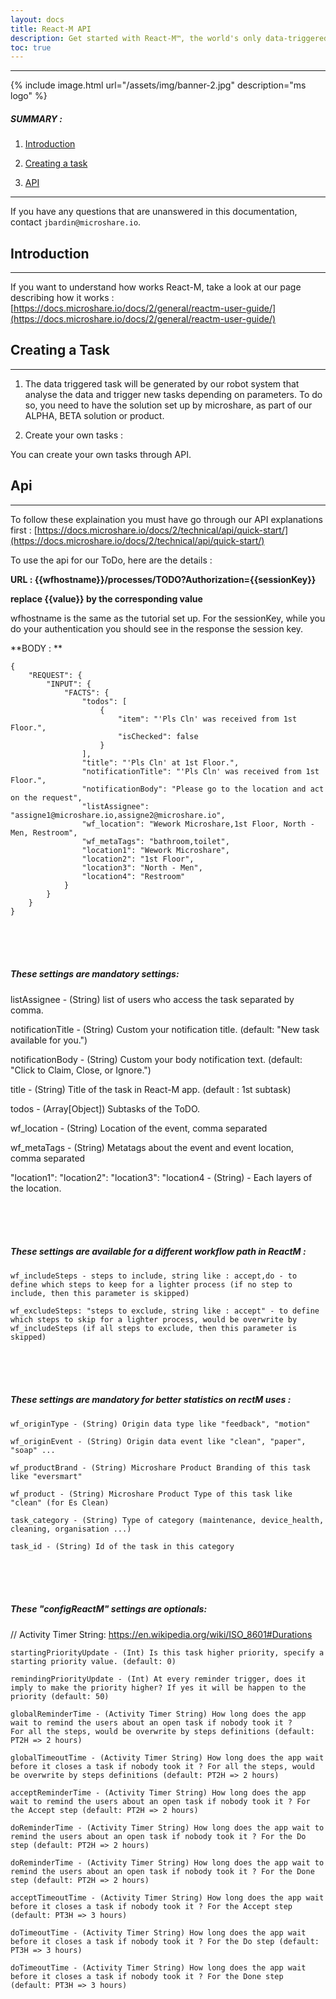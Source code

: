 ```yaml
---
layout: docs
title: React-M API
description: Get started with React-M™, the world's only data-triggered TODO management system.
toc: true
---
```


---------------------------------------

{% include image.html url="/assets/img/banner-2.jpg"  description="ms logo" %}

##### SUMMARY : 

1. [Introduction](./#introduction)


2. [Creating a task](./#creating-a-task)


3. [API](./#api)


---------------------------------------

If you have any questions that are unanswered in this documentation, contact `jbardin@microshare.io`.


## Introduction
---------------------------------------

If you want to understand how works React-M, take a look at our page describing how it works :
[https://docs.microshare.io/docs/2/general/reactm-user-guide/](https://docs.microshare.io/docs/2/general/reactm-user-guide/)



## Creating a Task
---------------------------------------

1. The data triggered task will be generated by our robot system that analyse the data and trigger new tasks depending on parameters. 
To do so, you need to have the solution set up by microshare, as part of our ALPHA, BETA solution or product.

2. Create your own tasks : 

You can create your own tasks through API. 

## Api
---------------------------------------

To follow these explaination you must have go through our API explanations first : 
[https://docs.microshare.io/docs/2/technical/api/quick-start/](https://docs.microshare.io/docs/2/technical/api/quick-start/)

To use the api for our ToDo, here are the details : 

**URL : {{wfhostname}}/processes/TODO?Authorization={{sessionKey}}**

**replace {{value}} by the corresponding value**

wfhostname is the same as the tutorial set up. For the sessionKey, 
while you do your authentication you should see in the response the session key. 

**BODY : **

```
{
    "REQUEST": {
        "INPUT": {
            "FACTS": {
                "todos": [
                    {
                        "item": "'Pls Cln' was received from 1st Floor.",
                        "isChecked": false
                    }
                ],
                "title": "'Pls Cln' at 1st Floor.",
                "notificationTitle": "'Pls Cln' was received from 1st Floor.",
                "notificationBody": "Please go to the location and act on the request",
                "listAssignee": "assigne1@microshare.io,assigne2@microshare.io",
                "wf_location": "Wework Microshare,1st Floor, North - Men, Restroom",
                "wf_metaTags": "bathroom,toilet",
                "location1": "Wework Microshare",
                "location2": "1st Floor",
                "location3": "North - Men",
                "location4": "Restroom"
            }
        }
    }
}
```

<br><br><br>
##### These settings are mandatory settings:

  listAssignee - (String) list of users who access the task separated by comma.

  notificationTitle - (String) Custom your notification title. (default: "New task available for you.")

  notificationBody - (String) Custom your body notification text. (default: "Click to Claim, Close, or Ignore.")

  title - (String) Title of the task in React-M app. (default : 1st subtask)

  todos - (Array[Object]) Subtasks of the ToDO.
  
  wf_location - (String) Location of the event, comma separated
  
  wf_metaTags - (String) Metatags about the event and event location, comma separated
  
  "location1": "location2": "location3": "location4 - (String) - Each layers of the location.

<br><br><br>
##### These settings are available for a different workflow path in ReactM :

    wf_includeSteps - steps to include, string like : accept,do - to define which steps to keep for a lighter process (if no step to include, then this parameter is skipped)

    wf_excludeSteps: "steps to exclude, string like : accept" - to define which steps to skip for a lighter process, would be overwrite by wf_includeSteps (if all steps to exclude, then this parameter is skipped)


<br><br><br>
##### These settings are mandatory for better statistics on rectM uses :

    wf_originType - (String) Origin data type like "feedback", "motion"

    wf_originEvent - (String) Origin data event like "clean", "paper", "soap" ...

    wf_productBrand - (String) Microshare Product Branding of this task like "eversmart"

    wf_product - (String) Microshare Product Type of this task like "clean" (for Es Clean)

    task_category - (String) Type of category (maintenance, device_health, cleaning, organisation ...)

    task_id - (String) Id of the task in this category


<br><br><br>
##### These "configReactM" settings are optionals:

// Activity Timer String: https://en.wikipedia.org/wiki/ISO_8601#Durations

    startingPriorityUpdate - (Int) Is this task higher priority, specify a starting priority value. (default: 0)

    remindingPriorityUpdate - (Int) At every reminder trigger, does it imply to make the priority higher? If yes it will be happen to the priority (default: 50)

    globalReminderTime - (Activity Timer String) How long does the app wait to remind the users about an open task if nobody took it ?
    For all the steps, would be overwrite by steps definitions (default: PT2H => 2 hours)

    globalTimeoutTime - (Activity Timer String) How long does the app wait before it closes a task if nobody took it ? For all the steps, would be overwrite by steps definitions (default: PT2H => 2 hours)

    acceptReminderTime - (Activity Timer String) How long does the app wait to remind the users about an open task if nobody took it ? For the Accept step (default: PT2H => 2 hours)

    doReminderTime - (Activity Timer String) How long does the app wait to remind the users about an open task if nobody took it ? For the Do step (default: PT2H => 2 hours)

    doReminderTime - (Activity Timer String) How long does the app wait to remind the users about an open task if nobody took it ? For the Done step (default: PT2H => 2 hours)

    acceptTimeoutTime - (Activity Timer String) How long does the app wait before it closes a task if nobody took it ? For the Accept step (default: PT3H => 3 hours)

    doTimeoutTime - (Activity Timer String) How long does the app wait before it closes a task if nobody took it ? For the Do step (default: PT3H => 3 hours)

    doTimeoutTime - (Activity Timer String) How long does the app wait before it closes a task if nobody took it ? For the Done step (default: PT3H => 3 hours)
